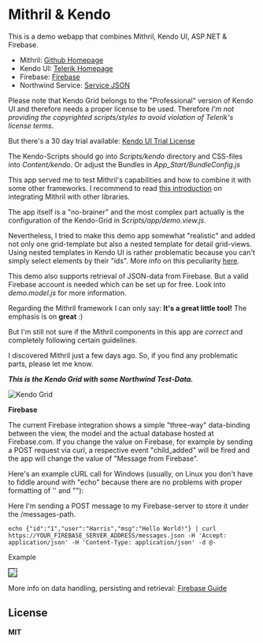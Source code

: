 Mithril & Kendo 
===============

This is a demo webapp that combines Mithril, Kendo UI, ASP.NET & Firebase.

* Mithril:   <a href="http://lhorie.github.io/mithril" target="_blank">Github Homepage</a>
* Kendo UI: <a href="http://www.telerik.com/kendo-ui1" target="_blank">Telerik Homepage</a>
* Firebase: <a href="https://www.firebase.com" target="_blank">Firebase</a>
* Northwind Service: <a href="http://services.odata.org/Northwind/Northwind.svc/?$format=json" target="_blank">Service JSON</a>

Please note that Kendo Grid belongs to the "Professional" version of Kendo UI and therefore needs a proper license to be used.
Therefore *I'm not providing the copyrighted scripts/styles to avoid violation of Telerik's license terms*.

But there's a 30 day trial available: <a href="http://www.telerik.com/download/kendo-ui" target="_blank">Kendo UI Trial License</a>

The Kendo-Scripts should go into *Scripts/kendo* directory and CSS-files into *Content/kendo*.
Or adjust the Bundles in *App_Start/BundleConfig.js*

This app served me to test Mithril's capabilities and how to combine it with some other frameworks.
I recommend to read <a href="http://lhorie.github.io/mithril/integration.html" target="_blank">this introduction</a> on integrating Mithril with other libraries.  

The app itself is a "no-brainer" and the most complex part actually is the configuration of the Kendo-Grid in *Scripts/app/demo.view.js*.

Nevertheless, I tried to make this demo app somewhat "realistic" and added not only one grid-template but also a nested template for detail grid-views. 
Using nested templates in Kendo UI is rather problematic because you can't simply select elements by their "ids". More info on this peculiarity <a href="http://blog.falafel.com/nested-templates-kendo-ui/" target="_blank">here</a>.

This demo also supports retrieval of JSON-data from Firebase. But a valid Firebase account is needed which can be set up for free. 
Look into *demo.model.js* for more information.

Regarding the Mithril framework I can only say: **It's a great little tool!** The emphasis is on **great** :)

But I'm still not sure if the Mithril components in this app are *correct* and completely following certain guidelines. 

I discovered Mithril just a few days ago.
So, if you find any problematic parts, please let me know.


***This is the Kendo Grid with some Northwind Test-Data.***

![Kendo Grid](http://f33.imgup.net/mithril8f2b.png "KendoGrid")

**Firebase**

The current Firebase integration shows a simple "three-way" data-binding between the view, the model and the 
actual database hosted at Firebase.com. If you change the value on Firebase, for example by sending a POST request
via curl, a respective event "child_added" will be fired and the app will change the value of "Message from Firebase".

Here's an example cURL call for Windows (usually, on Linux you don't have to fiddle around with "echo" because there are no problems
with proper formatting of '' and ""):

Here I'm sending a POST message to my Firebase-server to store it under the /messages-path.

    echo {"id":"1","user":"Harris","msg":"Hello World!"} | curl https://YOUR_FIREBASE_SERVER_ADDRESS/messages.json -H 'Accept: application/json' -H 'Content-Type: application/json' -d @-


Example

<img src="http://f20.imgup.net/firebase10c1.png" style="border:1px solid"/>


More info on data handling, persisting and retrieval: <a href="https://www.firebase.com/docs/web/guide/setup.html">Firebase Guide</a>

**License**
---------
**MIT**